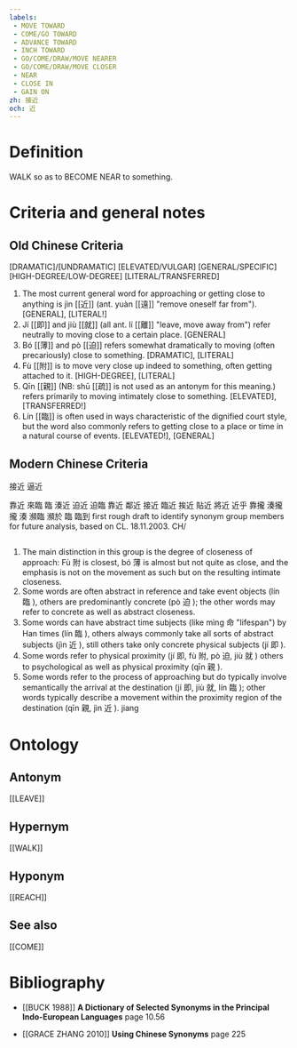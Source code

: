 ```yaml
---
labels: 
 - MOVE TOWARD
 - COME/GO TOWARD
 - ADVANCE TOWARD
 - INCH TOWARD
 - GO/COME/DRAW/MOVE NEARER
 - GO/COME/DRAW/MOVE CLOSER
 - NEAR
 - CLOSE IN
 - GAIN ON
zh: 接近
och: 近
---
```


# Definition
WALK so as to BECOME NEAR to something.
# Criteria and general notes
## Old Chinese Criteria
[DRAMATIC]/[UNDRAMATIC]
[ELEVATED/VULGAR]
[GENERAL/SPECIFIC]
[HIGH-DEGREE/LOW-DEGREE]
[LITERAL/TRANSFERRED]
1. The most current general word for approaching or getting close to anything is jìn [[近]] (ant. yuàn [[遠]] "remove oneself far from").
[GENERAL], [LITERAL!]
2. Jí [[即]] and jiù [[就]] (all ant. lí [[離]] "leave, move away from") refer neutrally to moving close to a certain place.
[GENERAL]
3. Bó [[薄]] and pò [[迫]] refers somewhat dramatically to moving (often precariously) close to something.
[DRAMATIC], [LITERAL]
4. Fù [[附]] is to move very close up indeed to something, often getting attached to it.
[HIGH-DEGREE], [LITERAL]
5. Qīn [[親]] (NB: shū [[疏]] is not used as an antonym for this meaning.) refers primarily to moving intimately close to something.
[ELEVATED], [TRANSFERRED!]
6. Lín [[臨]] is often used in ways characteristic of the dignified court style, but the word also commonly refers to getting close to a place or time in a natural course of events.
[ELEVATED!], [GENERAL]
## Modern Chinese Criteria
接近
逼近

靠近
來臨
臨
湊近
迫近
迫臨
靠近
鄰近
接近
臨近
挨近
貼近
將近
近乎
靠攏
湊攏
攏
湊
瀕臨
瀕於
臨
臨到
first rough draft to identify synonym group members for future analysis, based on CL. 18.11.2003. CH/
## 
1. The main distinction in this group is the degree of closeness of approach: Fù 附 is closest, bó 薄 is almost but not quite as close, and the emphasis is not on the movement as such but on the resulting intimate closeness.
2. Some words are often abstract in reference and take event objects (lín 臨 ), others are predominantly concrete (pò 迫 ); the other words may refer to concrete as well as abstract closeness.
3. Some words can have abstract time subjects (like mìng 命 "lifespan") by Han times (lín 臨 ), others always commonly take all sorts of abstract subjects (jìn 近 ), still others take only concrete physical subjects (jí 即 ).
4. Some words refer to physical proximity (jí 即, fù 附, pò 迫, jiù 就 ) others to psychological as well as physical proximity (qīn 親 ).
5. Some words refer to the process of approaching but do typically involve semantically the arrival at the destination (jí 即, jiù 就, lín 臨 ); other words typically describe a movement within the proximity region of the destination (qīn 親, jìn 近 ). jiang
# Ontology

## Antonym
[[LEAVE]]
## Hypernym
[[WALK]]
## Hyponym
[[REACH]]
## See also
[[COME]]
# Bibliography
- [[BUCK 1988]]
**A Dictionary of Selected Synonyms in the Principal Indo-European Languages** page 10.56

- [[GRACE ZHANG 2010]]
**Using Chinese Synonyms** page 225
